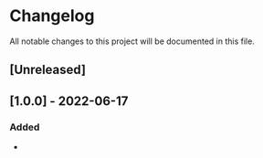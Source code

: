 # Changelog
All notable changes to this project will be documented in this file.

## [Unreleased]

## [1.0.0] - 2022-06-17
### Added
* 
